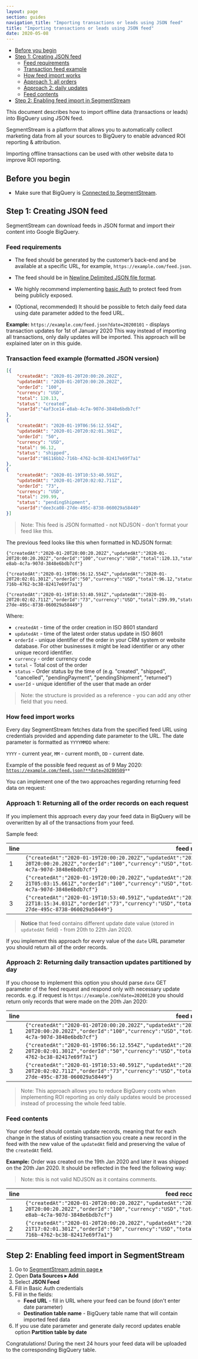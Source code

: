 ```yaml
---
layout: page
section: guides
navigation_title: "Importing transactions or leads using JSON feed"
title: "Importing transactions or leads using JSON feed"
date: 2020-05-08
---
```


<ul class="page-navigation">
  <li><a href="#before-you-begin">Before you begin</a></li>
  <li><a href="#creating-feed">Step 1: Creating JSON feed</a>
    <ul>
      <li><a href="#feed-requirements">Feed requirements</a></li>
      <li><a href="#feed-example">Transaction feed example</a></li>
      <li><a href="#how-feed-import-works">How feed import works</a></li>
      <li><a href="#all-orders">Approach 1: all orders</a></li>
      <li><a href="#daily-updates">Approach 2: daily updates</a></li>
      <li><a href="#feed-contents">Feed contents</a></li>
    </ul>
  </li>
  <li><a href="#enabling-feed-import">Step 2: Enabling feed import in SegmentStream</a></li>
</ul>
This document describes how to import offline data (transactions or leads) into BigQuery using JSON feed.

SegmentStream is a platform that allows you to automatically collect marketing data from all your sources to BigQuery to enable advanced ROI reporting & attribution. 

Importing offline transactions can be used with other website data to improve ROI reporting.

## <a name="before-you-begin"></a> Before you begin
* Make sure that BigQuery is [Connected to SegmentStream](/_docs/bigquery/connecting-bigquery).

## <a name="creating-feed"></a> Step 1: Creating JSON feed 

SegmentStream can download feeds in JSON format and import their content into Google BigQuery.

### <a name="#feed-requirements"></a>Feed requirements
* The feed should be generated by the customer’s back-end and be available at a specific URL, for example, `https://example.com/feed.json`.

* The feed should be in [Newline Delimited JSON file format](http://ndjson.org/).

* We highly recommend implementing [basic Auth](https://en.wikipedia.org/wiki/Basic_access_authentication) to protect feed from being publicly exposed.
* (Optional, recommended) It should be possible to fetch daily feed data using date parameter added to the feed URL.

**Example:**
`https://example.com/feed.json?date=20200101` - displays transaction updates for 1st of January 2020
This way instead of importing all transactions, only daily updates will be imported. This approach will be explained later on in this guide.

### <a name="#feed-example"></a>Transaction feed example (formatted JSON version)
```json
[{
    "createdAt": "2020-01-20T20:00:20.202Z",
    "updatedAt": "2020-01-20T20:00:20.202Z",
    "orderId": "100",
    "currency": "USD",
    "total": 120.13,
    "status": "created",
    "userId":"4af3ce14-e8ab-4c7a-907d-3848e6bdb7cf"
},
{
    "createdAt": "2020-01-19T06:56:12.554Z",
    "updatedAt": "2020-01-20T20:02:01.301Z",
    "orderId": "50",
    "currency": "USD",
    "total": 96.12,
    "status": "shipped",
    "userId":"86116bb2-716b-4762-bc38-82417e69f7a1"
},
{
    "createdAt": "2020-01-19T10:53:40.591Z",
    "updatedAt": "2020-01-20T20:02:02.711Z",
    "orderId": "73",
    "currency": "USD",
    "total": 299.99,
    "status": "pendingShipment",
    "userId":"dee3ca08-27de-495c-8738-060029a58449"
}]
```
> Note: This feed is JSON formatted - not NDJSON - don't format your feed like this.

The previous feed looks like this when formatted in NDJSON format:

```ndjson
{"createdAt":"2020-01-20T20:00:20.202Z","updatedAt":"2020-01-20T20:00:20.202Z","orderId":"100","currency":"USD","total":120.13,"status":"created","userId":"4af3ce14-e8ab-4c7a-907d-3848e6bdb7cf"}

{"createdAt":"2020-01-19T06:56:12.554Z","updatedAt":"2020-01-20T20:02:01.301Z","orderId":"50","currency":"USD","total":96.12,"status":"shipped","userId":"86116bb2-716b-4762-bc38-82417e69f7a1"}

{"createdAt":"2020-01-19T10:53:40.591Z","updatedAt":"2020-01-20T20:02:02.711Z","orderId":"73","currency":"USD","total":299.99,"status":"pendingShipment","userId":"dee3ca08-27de-495c-8738-060029a58449"}
```

Where: 
* `createdAt` - time of the order creation in ISO 8601 standard
* `updatedAt` - time of the latest order status update in ISO 8601
* `orderId` - unique identifier of the order in your CRM system or website database. For other businesses it might be lead identifier or any other unique record identifier.
* `currency` - order currency code
* `total` - Total cost of the order
* `status` - Order status by the time of  (e.g. "created", "shipped", "cancelled", "pendingPayment", "pendingShipment", "returned")
* `userId` - unique identifier of the user that made an order
> Note: the structure is provided as a reference - you can add any other field that you need.

### <a name="#how-feed-import-works"></a> How feed import works
Every day SegmentStream fetches data from the specified feed URL using credentials provided and appending date parameter to the  URL.
The date parameter is formatted as `YYYYMMDD` where:

`YYYY` - current year,
`MM` - current month, 
`DD` - current date.

Example of the possible feed request as of 9 May 2020: 
<code>
https://example.com/feed.json?**date=20200509**
</code>

You can implement one of the two approaches regarding returning feed data on request:

### <a name="#all-orders"></a> Approach 1: Returning all of the order records on each request
If you implement this approach every day your feed data in BigQuery will be overwritten by all of the transactions from your feed.

Sample feed:


line|feed record|
--- | --- |
1 | `{"createdAt":"2020-01-19T20:00:20.202Z","updatedAt":"2020-01-20T20:00:20.202Z","orderId":"100","currency":"USD","total":120.13,"status":"created","userId":"4af3ce14-e8ab-4c7a-907d-3848e6bdb7cf"}`
2 | `{"createdAt":"2020-01-19T20:00:20.202Z","updatedAt":"2020-01-21T05:03:15.661Z","orderId":"100","currency":"USD","total":120.13,"status":"shipped","userId":"4af3ce14-e8ab-4c7a-907d-3848e6bdb7cf"}`
3| `{"createdAt":"2020-01-19T10:53:40.591Z","updatedAt":"2020-01-22T18:15:34.031Z","orderId":"73","currency":"USD","total":299.99,"status":"pendingShipment","userId":"dee3ca08-27de-495c-8738-060029a58449"}`

> **Notice** that feed contains different update date value (stored in `updatedAt` field) - from 20th to 22th Jan 2020.

If you implement this approach for every  value of the `date` URL parameter you should return all of the order records.

### <a name="#daily-updates"></a> Approach 2: Returning daily transaction updates partitioned by day

If you choose to implement this option you should parse `date` GET parameter of the feed request and respond only with necessary update records.
e.g. if request is `https://example.com?date=20200120`
you should return only records that were made on the 20th Jan 2020:

line|feed record|
--- | --- |
1|`{"createdAt":"2020-01-20T20:00:20.202Z","updatedAt":"2020-01-20T20:00:20.202Z","orderId":"100","currency":"USD","total":120.13,"status":"created","userId":"4af3ce14-e8ab-4c7a-907d-3848e6bdb7cf"}`
2|`{"createdAt":"2020-01-19T06:56:12.554Z","updatedAt":"2020-01-20T20:02:01.301Z","orderId":"50","currency":"USD","total":96.12,"status":"shipped","userId":"86116bb2-716b-4762-bc38-82417e69f7a1"}`
3|`{"createdAt":"2020-01-19T10:53:40.591Z","updatedAt":"2020-01-20T20:02:02.711Z","orderId":"73","currency":"USD","total":299.99,"status":"pendingShipment","userId":"dee3ca08-27de-495c-8738-060029a58449"}`


> Note: This approach allows you to reduce BigQuery costs when implementing ROI reporting as only daily updates would be processed instead of processing the whole feed table.

### <a name="#feed-contents"></a> Feed contents
Your order feed should contain update records, meaning that for each change in the status of existing transaction you create a new record in the feed with the new value of the `updatedAt` field and preserving the value of the `createdAt` field. 

**Example:**
Order was created on the 19th Jan 2020 and later it was shipped on the 20th Jan 2020.
It should be reflected in the feed the following way:
>Note: this is not valid NDJSON as it contains comments.

line|feed record|
--- | --- |
1| `{"createdAt":"2020-01-20T20:00:20.202Z","updatedAt":"2020-01-20T20:00:20.202Z","orderId":"100","currency":"USD","total":120.13,"status":"created","userId":"4af3ce14-e8ab-4c7a-907d-3848e6bdb7cf"}`
2| `{"createdAt":"2020-01-20T20:00:20.202Z","updatedAt":"2020-01-21T17:02:01.301Z","orderId":"50","currency":"USD","total":96.12,"status":"shipped","userId":"86116bb2-716b-4762-bc38-82417e69f7a1"}`
 
## <a name="enabling-feed-import"></a> Step 2: Enabling feed import in SegmentStream
1. Go to [SegmentStream admin page ▸](https://admin.segmentstream.com)
2. Open **Data Sources ▸ Add**
3. Select **JSON Feed**
4. Fill in Basic Auth credentials
5. Fill in the fields:
    * **Feed URL** - fill in URL where your feed can be found (don't enter date parameter)
    * **Destination table name** - BigQuery table name that will contain imported feed data
6. If you use date  parameter and generate daily record updates enable option **Partition table by date**

Congratulations! During the next 24 hours your feed data will be uploaded to the corresponding BigQuery table.